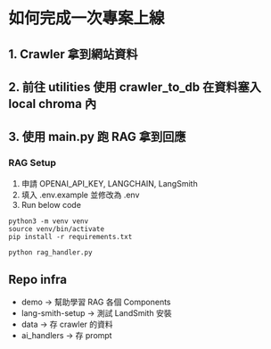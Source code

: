 # 如何完成一次專案上線
## 1. Crawler 拿到網站資料
## 2. 前往 utilities 使用 crawler_to_db 在資料塞入 local chroma 內
## 3. 使用 main.py 跑 RAG 拿到回應
### RAG Setup
1. 申請 OPENAI_API_KEY, LANGCHAIN, LangSmith
2. 填入 .env.example 並修改為 .env
2. Run below code
```
python3 -m venv venv
source venv/bin/activate
pip install -r requirements.txt
```
```
python rag_handler.py
```
## Repo infra
- demo -> 幫助學習 RAG 各個 Components
- lang-smith-setup -> 測試 LandSmith 安裝
- data -> 存 crawler 的資料
- ai_handlers -> 存 prompt
